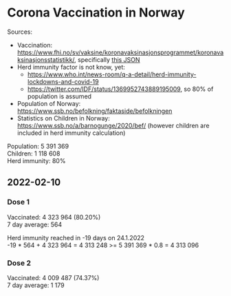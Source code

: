 # Corona Vaccination in Norway

Sources:

- Vaccination: <https://www.fhi.no/sv/vaksine/koronavaksinasjonsprogrammet/koronavaksinasjonsstatistikk/>, specifically [this JSON](https://www.fhi.no/api/chartdata/api/99119)
- Herd immunity factor is not know, yet:
  - <https://www.who.int/news-room/q-a-detail/herd-immunity-lockdowns-and-covid-19>
  - <https://twitter.com/IDF/status/1369952743889195009>, so 80% of population is assumed
- Population of Norway: <https://www.ssb.no/befolkning/faktaside/befolkningen>
- Statistics on Children in Norway: https://www.ssb.no/a/barnogunge/2020/bef/ (however children are included in herd immunity calculation)

Population: 5 391 369  
Children: 1 118 608  
Herd immunity: 80%  

## 2022-02-10

### Dose 1

Vaccinated: 4 323 964 (80.20%)  
7 day average: 564

Herd immunity reached in -19 days on 24.1.2022  
-19 * 564 + 4 323 964 = 4 313 248 >= 5 391 369 * 0.8 = 4 313 096

### Dose 2

Vaccinated: 4 009 487 (74.37%)  
7 day average: 1 179

